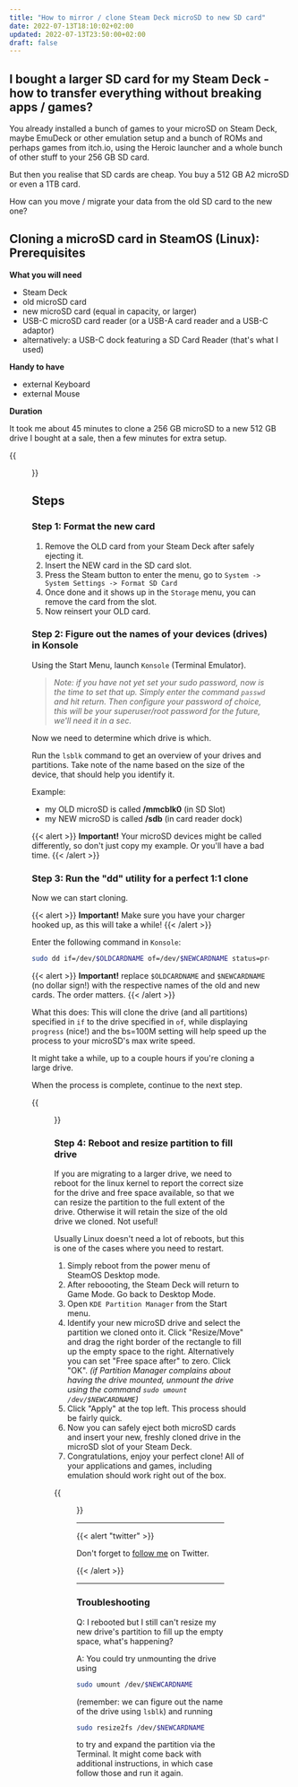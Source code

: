 ```yaml
---
title: "How to mirror / clone Steam Deck microSD to new SD card"
date: 2022-07-13T18:10:02+02:00
updated: 2022-07-13T23:50:00+02:00
draft: false
---
```


## I bought a larger SD card for my Steam Deck - how to transfer everything without breaking apps / games?

You already installed a bunch of games to your microSD on Steam Deck, maybe EmuDeck or other emulation setup and a bunch of ROMs and perhaps games from itch.io, using the Heroic launcher and a whole bunch of other stuff to your 256 GB SD card.

But then you realise that SD cards are cheap. You buy a 512 GB A2 microSD or even a 1TB card.

How can you move / migrate your data from the old SD card to the new one?

## Cloning a microSD card in SteamOS (Linux): Prerequisites

**What you will need**

- Steam Deck
- old microSD card
- new microSD card (equal in capacity, or larger)
- USB-C microSD card reader (or a USB-A card reader and a USB-C adaptor)
- alternatively: a USB-C dock featuring a SD Card Reader (that's what I used)

**Handy to have**
- external Keyboard
- external Mouse

**Duration**

It took me about 45 minutes to clone a 256 GB microSD to a new 512 GB drive I bought at a sale, then a few minutes for extra setup.

{{<figure
    src="steam-deck-konsole-dd-tool-clone-microsd-progress.jpg"
    alt="Steam Deck cloning old microSD to larger microSD Drive using DD Tool in Desktop Mode"
    caption="cloning in progress"
    href="steam-deck-konsole-dd-tool-clone-microsd-progress.jpg"
    >}}


## Steps

### Step 1: Format the new card

1. Remove the OLD card from your Steam Deck after safely ejecting it.
2. Insert the NEW card in the SD card slot.
3. Press the Steam button to enter the menu, go to `System -> System Settings -> Format SD Card`
4. Once done and it shows up in the `Storage` menu, you can remove the card from the slot.
5. Now reinsert your OLD card.

### Step 2: Figure out the names of your devices (drives) in Konsole

Using the Start Menu, launch `Konsole` (Terminal Emulator).

> *Note: if you have not yet set your sudo password, now is the time to set that up. Simply enter the command `passwd` and hit return. Then configure your password of choice, this will be your superuser/root password for the future, we'll need it in a sec.*

Now we need to determine which drive is which.

Run the `lsblk` command to get an overview of your drives and partitions. Take note of the name based on the size of the device, that should help you identify it.

Example:

- my OLD microSD is called **/mmcblk0** (in SD Slot)
- my NEW microSD is called **/sdb** (in card reader dock)

{{< alert >}}
**Important!** Your microSD devices might be called differently, so don't just copy my example. Or you'll have a bad time.
{{< /alert >}}

### Step 3: Run the "dd" utility for a perfect 1:1 clone

Now we can start cloning.

{{< alert >}}
**Important!** Make sure you have your charger hooked up, as this will take a while!
{{< /alert >}}

Enter the following command in `Konsole`:

```bash
sudo dd if=/dev/$OLDCARDNAME of=/dev/$NEWCARDNAME status=progress bs=100M
```

{{< alert >}}
**Important!** replace `$OLDCARDNAME` and `$NEWCARDNAME` (no dollar sign!) with the respective names of the old and new cards. The order matters.
{{< /alert >}}


What this does: This will clone the drive (and all partitions) specified in `if` to the drive specified in `of`, while displaying `progress` (nice!) and the bs=100M setting will help speed up the process to your microSD's max write speed.

It might take a while, up to a couple hours if you're cloning a large drive.

When the process is complete, continue to the next step.

{{<figure
    src="identify_partition.png"
    alt="Steam Deck cloning old microSD to larger microSD Drive using DD Tool in Desktop Mode"
    caption="my microSD write speed is maxed out"
    href="identify_partition.png"
    >}}

### Step 4: Reboot and resize partition to fill drive

If you are migrating to a larger drive, we need to reboot for the linux kernel to report the correct size for the drive and free space available, so that we can resize the partition to the full extent of the drive. Otherwise it will retain the size of the old drive we cloned. Not useful!

Usually Linux doesn't need a lot of reboots, but this is one of the cases where you need to restart.

1. Simply reboot from the power menu of SteamOS Desktop mode.
2. After reboooting, the Steam Deck will return to Game Mode. Go back to Desktop Mode.
3. Open `KDE Partition Manager` from the Start menu. 
4. Identify your new microSD drive and select the partition we cloned onto it. Click "Resize/Move" and drag the right border of the rectangle to fill up the empty space to the right. Alternatively you can set "Free space after" to zero. Click "OK". *(if Partition Manager complains about having the drive mounted, unmount the drive using the command `sudo umount /dev/$NEWCARDNAME`)*
5. Click "Apply" at the top left. This process should be fairly quick.
6. Now you can safely eject both microSD cards and insert your new, freshly cloned drive in the microSD slot of your Steam Deck.
7. Congratulations, enjoy your perfect clone! All of your applications and games, including emulation should work right out of the box.

{{<figure
    src="resize_partition_after_reboot.png"
    alt="Steam Deck cloning old microSD to larger microSD Drive using DD Tool in Desktop Mode"
    caption="resizing the partition after rebooting"
    href="resize_partition_after_reboot.png"
    >}}

---

{{< alert "twitter" >}}

Don't forget to [follow me](https://twitter.com/handheldquest) on Twitter.

{{< /alert >}}


---

### Troubleshooting

Q: I rebooted but I still can't resize my new drive's partition to fill up the empty space, what's happening?

A: You could try unmounting the drive using
```bash
sudo umount /dev/$NEWCARDNAME
```
(remember: we can figure out the name of the drive using `lsblk`) and running

```bash
sudo resize2fs /dev/$NEWCARDNAME
```
to try and expand the partition via the Terminal. It might come back with additional instructions, in which case follow those and run it again.